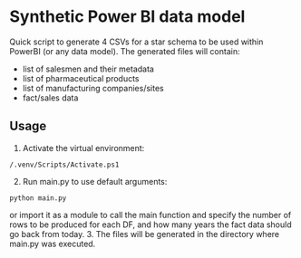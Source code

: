 # Synthetic Power BI data model

Quick script to generate 4 CSVs for a star schema to be used within PowerBI (or any data model). The generated files will contain:
- list of salesmen and their metadata
- list of pharmaceutical products
- list of manufacturing companies/sites
- fact/sales data

## Usage
1. Activate the virtual environment:
```
/.venv/Scripts/Activate.ps1
```
2. Run main.py to use default arguments:
```
python main.py
```
or import it as a module to call the main function and specify the number of rows to be produced for each DF, and how many years the fact data should go back from today.
3. The files will be generated in the directory where main.py was executed.

